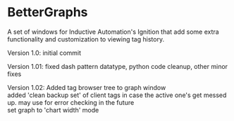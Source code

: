# BetterGraphs
A set of windows for Inductive Automation's Ignition that add some extra functionality and customization to viewing tag history. 

Version 1.0: initial commit

Version 1.01: fixed dash pattern datatype, python code cleanup, other minor fixes

Version 1.02: 
Added tag browser tree to graph window <br />
added 'clean backup set' of client tags in case the active one's get messed up. may use for error checking in the future <br />
set graph to 'chart width' mode <br />
  
  
